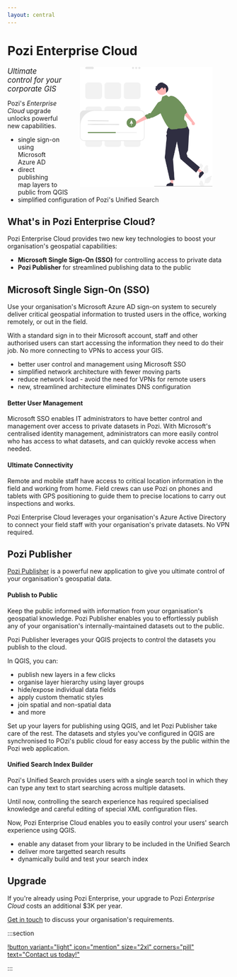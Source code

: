 ```yaml
---
layout: central
---
```


# Pozi Enterprise Cloud

<img src="/static/img/undraw/undraw_os_upgrade_re_r0qa.svg" alt="" style="float:right;width:300px;margin:0px 40px;">

<big>*Ultimate control for your corporate GIS*</big>

Pozi's *Enterprise Cloud* upgrade unlocks powerful new capabilities.

- single sign-on using Microsoft Azure AD
- direct publishing map layers to public from QGIS
- simplified configuration of Pozi's Unified Search

## What's in Pozi Enterprise Cloud?

Pozi Enterprise Cloud provides two new key technologies to boost your organisation's geospatial capabilities:

- **Microsoft Single Sign-On (SSO)** for controlling access to private data
- **Pozi Publisher** for streamlined publishing data to the public

## Microsoft Single Sign-On (SSO)

Use your organisation's Microsoft Azure AD sign-on system to securely deliver critical geospatial information to trusted users in the office, working remotely, or out in the field.

With a standard sign in to their Microsoft account, staff and other authorised users can start accessing the information they need to do their job. No more connecting to VPNs to access your GIS.

- better user control and management using Microsoft SSO
- simplified network architecture with fewer moving parts
- reduce network load - avoid the need for VPNs for remote users
- new, streamlined architecture eliminates DNS configuration

#### Better User Management

Microsoft SSO enables IT administrators to have better control and management over access to private datasets in Pozi. With Microsoft's centralised identity management, administrators can more easily control who has access to what datasets, and can quickly revoke access when needed.

#### Ultimate Connectivity

Remote and mobile staff have access to critical location information in the field and working from home. Field crews can use Pozi on phones and tablets with GPS positioning to guide them to precise locations to carry out inspections and works.

Pozi Enterprise Cloud leverages your organisation's Azure Active Directory to connect your field staff with your organisation's private datasets. No VPN required.

## Pozi Publisher

[Pozi Publisher](/publisher/) is a powerful new application to give you ultimate control of your organisation's geospatial data.

#### Publish to Public

Keep the public informed with information from your organisation's geospatial knowledge. Pozi Publisher enables you to effortlessly publish any of your organisation's internally-maintained datasets out to the public.

Pozi Publisher leverages your QGIS projects to control the datasets you publish to the cloud.

In QGIS, you can:

- publish new layers in a few clicks
- organise layer hierarchy using layer groups
- hide/expose individual data fields
- apply custom thematic styles
- join spatial and non-spatial data
- and more

Set up your layers for publishing using QGIS, and let Pozi Publisher take care of the rest. The datasets and styles you've configured in QGIS are synchronised to POzi's public cloud for easy access by the public within the Pozi web application.

#### Unified Search Index Builder

Pozi's Unified Search provides users with a single search tool in which they can type any text to start searching across multiple datasets.

Until now, controlling the search experience has required specialised knowledge and careful editing of special XML configuration files.

Now, Pozi Enterprise Cloud enables you to easily control your users' search experience using QGIS.

- enable any dataset from your library to be included in the Unified Search
- deliver more targetted search results
- dynamically build and test your search index

## Upgrade

If you're already using Pozi Enterprise, your upgrade to Pozi *Enterprise Cloud* costs an additional $3K per year.

[Get in touch](/contact/) to discuss your organisation's requirements.

:::section

[!button variant="light" icon="mention" size="2xl" corners="pill" text="Contact us today!"](/contact/)

:::
